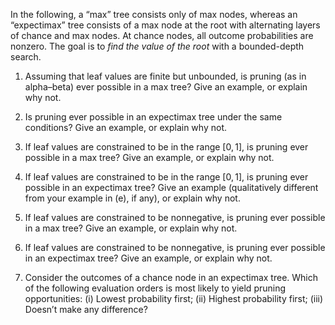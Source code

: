 
In the following, a “max” tree consists only of max nodes, whereas an
“expectimax” tree consists of a max node at the root with alternating
layers of chance and max nodes. At chance nodes, all outcome
probabilities are nonzero. The goal is to <i>find the value of the
root</i> with a bounded-depth search.<br>

1.  Assuming that leaf values are finite but unbounded, is pruning (as
    in alpha–beta) ever possible in a max tree? Give an example, or
    explain why not.<br>

2.  Is pruning ever possible in an expectimax tree under the same
    conditions? Give an example, or explain why not.<br>

3.  If leaf values are constrained to be in the range $[0,1]$, is
    pruning ever possible in a max tree? Give an example, or explain
    why not.<br>

4.  If leaf values are constrained to be in the range $[0,1]$, is
    pruning ever possible in an expectimax tree? Give an example
    (qualitatively different from your example in (e), if any), or
    explain why not.<br>

5.  If leaf values are constrained to be nonnegative, is pruning ever
    possible in a max tree? Give an example, or explain why not.<br>

6.  If leaf values are constrained to be nonnegative, is pruning ever
    possible in an expectimax tree? Give an example, or explain why not.<br>

7.  Consider the outcomes of a chance node in an expectimax tree. Which
    of the following evaluation orders is most likely to yield pruning
    opportunities: (i) Lowest probability first; (ii) Highest
    probability first; (iii) Doesn’t make any difference?
